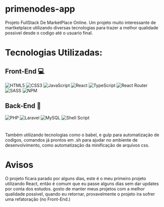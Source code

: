 # primenodes-app
Projeto FullStack De MarketPlace Online.
Um projeto muito interessante de martketplace
utilizando diversas tecnologias para trazer a melhor qualidade possivel
desde o codigo até o usuario final.

# Tecnologias Utilizadas:
## Front-End 💻
![HTML5](https://img.shields.io/badge/html5-%23E34F26.svg?style=for-the-badge&logo=html5&logoColor=white) 
![CSS3](https://img.shields.io/badge/css3-%231572B6.svg?style=for-the-badge&logo=css3&logoColor=white)
![JavaScript](https://img.shields.io/badge/javascript-%23323330.svg?style=for-the-badge&logo=javascript&logoColor=%23F7DF1E) 
![React](https://img.shields.io/badge/react-%2320232a.svg?style=for-the-badge&logo=react&logoColor=%2361DAFB)
![TypeScript](https://img.shields.io/badge/typescript-%23007ACC.svg?style=for-the-badge&logo=typescript&logoColor=white)
![React Router](https://img.shields.io/badge/React_Router-CA4245?style=for-the-badge&logo=react-router&logoColor=white) 
![SASS](https://img.shields.io/badge/SASS-hotpink.svg?style=for-the-badge&logo=SASS&logoColor=white) 
![NPM](https://img.shields.io/badge/NPM-%23000000.svg?style=for-the-badge&logo=npm&logoColor=white) 
## Back-End 🔐
![PHP](https://img.shields.io/badge/php-%23777BB4.svg?style=for-the-badge&logo=php&logoColor=white) 
![Laravel](https://img.shields.io/badge/laravel-%23FF2D20.svg?style=for-the-badge&logo=laravel&logoColor=white) 
![MySQL](https://img.shields.io/badge/mysql-%2300f.svg?style=for-the-badge&logo=mysql&logoColor=white) 
![Shell Script](https://img.shields.io/badge/shell_script-%23121011.svg?style=for-the-badge&logo=gnu-bash&logoColor=white)

#
Também utilizando tecnologias como o babel, e gulp para automatização de codigos, comandos já prontos em .sh para ajudar no ambiente de desenvolvimento, como automatização da minificação de arquivos css.
# Avisos
O projeto ficara parado por alguns dias, este é o meu primeiro projeto utilizando React, então é comum que eu passe alguns dias sem dar updates por conta dos estudos.
gosto de manter meus projetos com a melhor qualidade possivel, quando eu retornar, provavelmente o projeto ira sofrer uma refatoração (no Front-End.)


